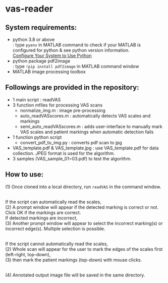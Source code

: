 # vas-reader

## System requirements:
- python 3.8 or above <br/>
  : type `pyenv` in MATLAB command to check if your MATLAB is configured for python & see python version information.<br/>
  [Configure Your System to Use Python](https://www.mathworks.com/help/matlab/matlab_external/install-supported-python-implementation.html)
- python package pdf2image <br/>
  : type `!pip install pdf2image` in MATLAB command window
- MATLAB image processing toolbox

## Followings are provided in the repository:
- 1 main script : readVAS
- 3 function mfiles for processing VAS scans
    - normalize_img.m : image pre-processing
    - auto_readVASscores.m : automatically detects VAS scales and markings
    - semi_auto_readVASscores.m : adds user-interface to manually mark VAS scales and patient markings when automatic detection fails
- 1 function python script
    - convert_pdf_to_img.py : converts pdf scan to jpg
- VAS_template.pdf & VAS_template.jpg : use VAS_template.pdf for data collection. JPEG format is used for the algorithm.
- 3 samples (VAS_sample_01~03.pdf) to test the algorithm.

## How to use:
(1) Once cloned into a local directory, run `readVAS` in the command window.<br/><br/>

If the script can automatically read the scales,<br/>
(2) A prompt window will appear if the detected marking is correct or not. Click OK if the markings are correct.<br/>
If detected markings are incorrect,<br/>
(3) Another prompt window will appear to select the incorrect marking(s) or incorrect edge(s). Multiple selection is possible.<br/><br/>

If the script cannot automatically read the scales,<br/>
(2) Whole scan will appear for the user to mark the edges of the scales first (left-right, top-down),<br/>
(3) then mark the patient markings (top-down) with mouse clicks. <br/><br/>

(4) Annotated output image file will be saved in the same directory.
